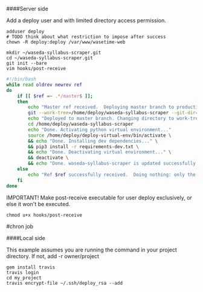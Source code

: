 ####Server side

Add a deploy user and with limited directory access permission.

```
adduser deploy
# TODO think about what restriction to impose after success
chown -R deploy:deploy /var/www/wasetime-web
```

```
mkdir ~/waseda-syllabus-scraper.git
cd ~/waseda-syllabus-scraper.git
git init --bare
vim hooks/post-receive
```

```bash
#!/bin/bash
while read oldrev newrev ref
do
    if [[ $ref =~ .*/master$ ]];
    then
        echo "Master ref received.  Deploying master branch to production..."
        git --work-tree=/home/deploy/waseda-syllabus-scraper --git-dir=/home/deploy/waseda-syllabus-scraper.git checkout -f
        echo "Deployed to master branch. Changing directory to work-tree"
        cd /home/deploy/waseda-syllabus-scraper
        echo "Done. Activating python virtual environment..."
        source /home/deploy/deploy-virtual-env/bin/activate \
        && echo "Done. Installing dev dependencies..." \
        && pip3 install -r requirements-dev.txt \
        && echo "Done. Deactivating virtual environment..." \
        && deactivate \
        && echo "Done. waseda-syllabus-scraper is updated successfully."
    else
        echo "Ref $ref successfully received.  Doing nothing: only the master branch may be deployed on this server."
    fi
done
```

IMPORTANT!
Make post-receive executable for user deploy exclusively, or else it won't be executed.

```
chmod u+x hooks/post-receive
```


#chron job


####Local side

This example assumes you are running the command in your project directory. 
If not, add -r owner/project
```
gem install travis
travis login
cd my_project
travis encrypt-file ~/.ssh/deploy_rsa --add
```
